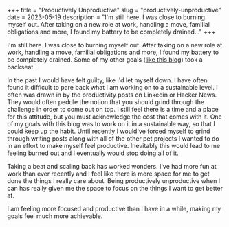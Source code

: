 +++
title = "Productively Unproductive"
slug = "productively-unproductive"
date = 2023-05-19
description = "I'm still here. I was close to burning myself out. After taking on a new role at work, handling a move, familial obligations and more, I found my battery to be completely drained..."
+++

I'm still here. I was close to burning myself out. After taking on a new role at work, handling a move, familial obligations and more, I found my battery to be completely drained. Some of my other goals ([like this blog](/blog/first-post/)) took a backseat. 

In the past I would have felt guilty, like I'd let myself down. I have often found it difficult to pare back what I am working on to a sustainable level. I often was drawn in by the productivity posts on Linkedin or Hacker News. They would often peddle the notion that you should grind through the challenge in order to come out on top. I still feel there is a time and a place for this attitude, but you must acknowledge the cost that comes with it. One of my goals with this blog was to work on it in a sustainable way, so that I could keep up the habit. Until recently I would've forced myself to grind through writing posts along with all of the other pet projects I wanted to do in an effort to make myself feel productive. Inevitably this would lead to me feeling burned out and I eventually would stop doing all of it.

Taking a beat and scaling back has worked wonders. I've had more fun at work than ever recently and I feel like there is more space for me to get done the things I really care about. Being productively unproductive when I can has really given me the space to focus on the things I want to get better at. 

I am feeling more focused and productive than I have in a while, making my goals feel much more achievable. 